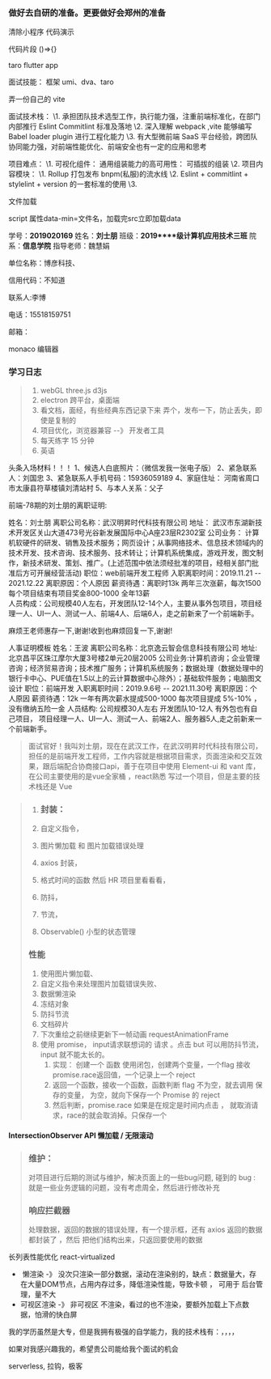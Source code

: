 ### 做好去自研的准备。更要做好会郑州的准备

清除小程序 代码演示

代码片段 ()=>{} 

taro  flutter  app

面试技能： 框架 umi、dva、taro

弄一份自己的 vite



面试技术栈：
\1. 承担团队技术选型工作，执行能力强，注重前端标准化，在部门内部推行 Eslint Commitlint 标准及落地
\2. 深入理解 webpack ,vite 能够编写 Babel loader plugin 进行工程化能力
\3. 有大型微前端 SaaS 平台经验，跨团队协同能力强，对前端性能优化、前端安全也有一定的应用和思考

项目难点：
\1. 可视化组件： 通用组装能力的高可用性： 可插拔的组装
\2. 
项目内容模块：
\1. Rollup 打包发布 bnpm(私服)的流水线
\2. Eslint + commitlint + stylelint + version 的一套标准的使用
\3. 



文件加载

script 属性data-min=文件名，加载完src立即加载data



学号：**2019020169**
姓名：**刘士朋**
班级：**2019****级计算机应用技术三班**
院系：**信息学院**
指导老师：魏慧娟

单位名称：博彦科技、

信用代码：不知道

联系人:李博

电话：15518159751 

邮箱：

monaco 编辑器

### 学习日志

> 1.  webGL  three.js d3js
> 2.  electron 跨平台，桌面端
> 3.  看文档，面经，有些经典东西记录下来 弄个，发布一下，防止丢失，即使是复制的
> 4.  项目优化，浏览器兼容  --》 开发者工具
> 5.  每天练字 15 分钟
> 6.  英语



























头条入场材料！！！
1、候选人白底照片：（微信发我一张电子版）
2、紧急联系人：刘国忠
3、紧急联系人手机号码：15936059189
4、家庭住址： 河南省周口市太康县符草楼镇刘清站村
5、与本人关系：父子







前端-78期的刘士朋的离职证明:

姓名：刘士朋
离职公司名称：武汉明昇时代科技有限公司
地址： 武汉市东湖新技术开发区关山大道473号光谷新发展国际中心A座23层R2302室
公司业务： 计算机软硬件的研发、销售及技术服务；网页设计；从事网络技术、信息技术领域内的技术开发、技术咨询、技术服务、技术转让；计算机系统集成，游戏开发，图文制作，新技术研发、策划、推广。(上述范围中依法须经批准的项目，经相关部门批准后方可开展经营活动)
职位：web前端开发工程师
入职离职时间：2019.11.21 -- 2021.12.22
离职原因：个人原因
薪资待遇：离职时13k    两年三次涨薪，每次1500   每个项目结束有项目奖金800-1000     全年13薪   
人员构成：公司规模40人左右，开发团队12-14个人，主要从事外包项目，项目经理一人、UI一人、测试一人、前端4人、后端6人，走之前新来了一个前端新手。

麻烦王老师惠存一下,谢谢!收到也麻烦回复一下,谢谢!







人事证明模板
姓名：王波
离职公司名称：北京逸云智会信息科技有限公司
地址:北京昌平区珠江摩尔大厦3号楼2单元20层2005
公司业务:计算机咨询；企业管理咨询；经济贸易咨询；技术推广服务；计算机系统服务；数据处理（数据处理中的银行卡中心、PUE值在1.5以上的云计算数据中心除外）；基础软件服务；电脑图文设计
职位：前端开发
入职离职时间：2019.9.6号 -- 2021.11.30号
离职原因：个人原因
薪资待遇：12k   一年有两次薪水提成500-1000  每次项目提成 5%-10%  ，没有缴纳五险一金
人员结构:  公司规模30人左右  开发团队10-12人 有外包也有自己项目，  项目经理一人、UI一人、测试一人、前端2人、服务器5人,走之前新来一个前端新手。













> 面试官好！我叫刘士朋，现在在武汉工作，在武汉明昇时代科技有限公司，担任的是前端开发工程师，工作内容就是根据项目需求，页面渲染和交互效果，跟后端配合协商接口api，善于在项目中使用 Element-ui 和 vant 库，在公司主要使用的是vue全家桶 ，react熟悉 写过一个项目，但是主要的技术栈还是 Vue







### 

> 1. ### 封装：
>
> 2. 自定义指令，
>
> 3. 图片懒加载 和 图片加载错误处理
>
> 4. axios 封装，
>
> 5. 格式时间的函数  然后 HR 项目里看看看，
>
> 6. 防抖，
>
> 7. 节流，
>
> 8.  Observable()  小型的状态管理 
>
> ### 性能
>
> 1. 使用图片懒加载、
> 2. 自定义指令来处理图片加载错误失败、
> 3. 数据懒渲染
> 4. 冻结对象
> 5. 防抖节流
> 6. 文档碎片
> 7. 下次重绘之前继续更新下一帧动画 requestAnimationFrame
> 8. 使用 promise， input请求联想词的 请求 。点击 but 可以用防抖节流， input 就不能太长的。
>    1. 实现： 创建一个 函数 使用闭包，创建两个变量，一个flag 接收promise.race返回值，一个记录上一个 reject
>    2. 返回一个函数，接收一个函数，函数判断 flag 不为空，就去调用 保存的变量， 为空，就向下保存一个 Promise 的 reject
>    3. 然后判断，promise.race  如果是在规定是时间内点击 ， 就取消请求，race的就会取消掉。只保存一个

#### IntersectionObserver API 懒加载 / 无限滚动





> ### 维护： 
>
> 对项目进行后期的测试与维护，解决页面上的一些bug问题, 碰到的 bug  : 就是一些业务逻辑的问题，没有考虑周全，然后进行修改补充
>
> ### 响应拦截器 
>
> 处理数据，返回的数据的错误处理，有一个提示框，还有 axios 返回的数据 都封装了 ，然后 把他们结构出来，只返回要使用的数据





长列表性能优化  react-virtualized 

- ​	懒渲染  -》 没次只渲染一部分数据，滚动在渲染别的，缺点：数据量大，存在大量DOM节点，占用内存过多，降低渲染性能，导致卡顿   ， 可用于 后台管理，量不大
- 可视区渲染 -》  非可视区 不渲染，看过的也不渲染，要额外加载上下点数据，怕滑的快白屏











我的学历虽然是大专，但是我拥有极强的自学能力，我的技术栈有：，，，，

如果对我感兴趣我的，希望贵公司能给我个面试的机会



serverless, 拉钩，极客
